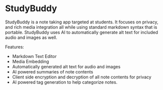 # StudyBuddy

StudyBuddy is a note taking app targeted at students. It focuses on privacy,
and rich media integration all while using standard markdown syntax that is
portable. StudyBuddy uses AI to automatically generate alt text for included
audio and images as well.

Features:

- Markdown Text Editor
- Media Embedding
- Automatically generated alt text for audio and images
- AI powered summaries of note contents
- Client side encryption and decryption of all note contents for privacy
- AI powered tag generation to help categorize notes.
